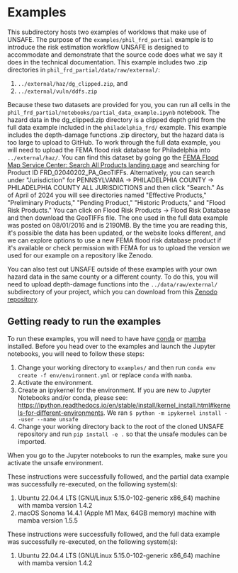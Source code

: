 # Examples

This subdirectory hosts two examples of worklows that make use of UNSAFE. The purpose of the `examples/phil_frd_partial` example is to introduce the risk estimation workflow UNSAFE is designed to accommodate and demonstrate that the source code does what we say it does in the technical documentation. This example includes two .zip directories in `phil_frd_partial/data/raw/external/`:

1) `../external/haz/dg_clipped.zip`, and
2) `../external/vuln/ddfs.zip`

Because these two datasets are provided for you, you can run all cells in the `phil_frd_partial/notebooks/partial_data_example.ipynb` notebook. The hazard data in the dg_clipped.zip directory is a clipped depth grid from the full data example included in the `philadelphia_frd/` example. This example includes the depth-damage functions .zip directory, but the hazard data is too large to upload to GitHub. To work through the full data example, you will need to upload the FEMA flood risk database for Philadelphia into `../external/haz/`. You can find this dataset by going go the [FEMA Flood Map Service Center: Search All Products landing page](https://msc.fema.gov/portal/advanceSearch) and searching for Product ID FRD_02040202_PA_GeoTIFFs. Alternatively, you can search under "Jurisdiction" for PENNSYLVANIA -> PHILADELPHIA COUNTY -> PHILADELPHIA COUNTY ALL JURISDICTIONS and then click "Search." As of April of 2024 you will see directories named "Effective Products," "Preliminary Products," "Pending Product," "Historic Products," and "Flood Risk Products." You can click on Flood Risk Products -> Flood Risk Database and then download the GeoTIFFs file. The one used in the full data example was posted on 08/01/2016 and is 2190MB. By the time you are reading this, it's possible the data has been updated, or the website looks different, and we can explore options to use a new FEMA flood risk database product if it's available or check permission with FEMA for us to upload the version we used for our example on a repository like Zenodo.  

You can also test out UNSAFE outside of these examples with your own hazard data in the same county or a different county. To do this, you will need to upload depth-damage functions into the `../data/raw/external/` subdirectory of your project, which you can download from this [Zenodo repository](https://zenodo.org/records/10027236).

## Getting ready to run the examples
To run these examples, you will need to have have [conda](https://docs.conda.io/en/latest/) or [mamba](https://mamba.readthedocs.io/en/latest/) installed. Before you head over to the examples and launch the Jupyter notebooks, you will need to follow these steps:

1) Change your working directory to `examples/` and then run `conda env create -f env/environment.yml` or replace `conda` with `mamba`. 
2) Activate the environment.
3) Create an ipykernel for the environment. If you are new to Jupyter Notebooks and/or conda, please see: https://ipython.readthedocs.io/en/stable/install/kernel_install.html#kernels-for-different-environments. We ran `$ python -m ipykernel install --user --name unsafe`
4) Change your working directory back to the root of the cloned UNSAFE repository and run `pip install -e .` so that the unsafe modules can be imported. 

When you go to the Jupyter notebooks to run the examples, make sure you activate the unsafe environment. 

These instructions were successfully followed, and the partial data example was successfully re-executed, on the following system(s):

1) Ubuntu 22.04.4 LTS (GNU/Linux 5.15.0-102-generic x86_64) machine with mamba version 1.4.2
2) macOS Sonoma 14.4.1 (Apple M1 Max, 64GB memory) machine with mamba version 1.5.5

These instructions were successfully followed, and the full data example was successfully re-executed, on the following system(s):

1) Ubuntu 22.04.4 LTS (GNU/Linux 5.15.0-102-generic x86_64) machine with mamba version 1.4.2